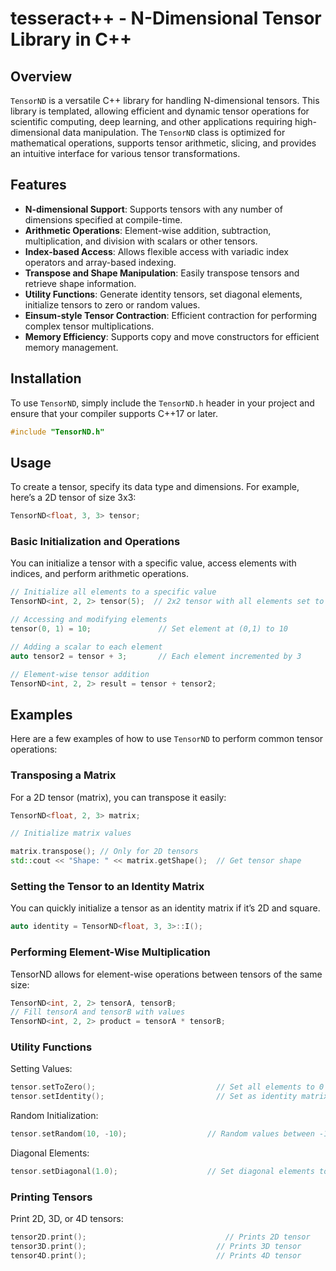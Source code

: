 # tesseract++ - N-Dimensional Tensor Library in C++

## Overview
`TensorND` is a versatile C++ library for handling N-dimensional tensors. This library is templated, allowing efficient and dynamic tensor operations for scientific computing, deep learning, and other applications requiring high-dimensional data manipulation. The `TensorND` class is optimized for mathematical operations, supports tensor arithmetic, slicing, and provides an intuitive interface for various tensor transformations.

## Features
- **N-dimensional Support**: Supports tensors with any number of dimensions specified at compile-time.
- **Arithmetic Operations**: Element-wise addition, subtraction, multiplication, and division with scalars or other tensors.
- **Index-based Access**: Allows flexible access with variadic index operators and array-based indexing.
- **Transpose and Shape Manipulation**: Easily transpose tensors and retrieve shape information.
- **Utility Functions**: Generate identity tensors, set diagonal elements, initialize tensors to zero or random values.
- **Einsum-style Tensor Contraction**: Efficient contraction for performing complex tensor multiplications.
- **Memory Efficiency**: Supports copy and move constructors for efficient memory management.
  
## Installation
To use `TensorND`, simply include the `TensorND.h` header in your project and ensure that your compiler supports C++17 or later.

```cpp
#include "TensorND.h"
```

## Usage
To create a tensor, specify its data type and dimensions. For example, here’s a 2D tensor of size 3x3:

```cpp
TensorND<float, 3, 3> tensor;
```

### Basic Initialization and Operations
You can initialize a tensor with a specific value, access elements with indices, and perform arithmetic operations.

```cpp
// Initialize all elements to a specific value
TensorND<int, 2, 2> tensor(5);  // 2x2 tensor with all elements set to 5

// Accessing and modifying elements
tensor(0, 1) = 10;               // Set element at (0,1) to 10

// Adding a scalar to each element
auto tensor2 = tensor + 3;       // Each element incremented by 3

// Element-wise tensor addition
TensorND<int, 2, 2> result = tensor + tensor2;
```

## Examples
Here are a few examples of how to use `TensorND` to perform common tensor operations:

### Transposing a Matrix
For a 2D tensor (matrix), you can transpose it easily:

```cpp
TensorND<float, 2, 3> matrix;

// Initialize matrix values

matrix.transpose(); // Only for 2D tensors
std::cout << "Shape: " << matrix.getShape();  // Get tensor shape
```

### Setting the Tensor to an Identity Matrix
You can quickly initialize a tensor as an identity matrix if it’s 2D and square.

```cpp
auto identity = TensorND<float, 3, 3>::I();
```

### Performing Element-Wise Multiplication
TensorND allows for element-wise operations between tensors of the same size:

```cpp
TensorND<int, 2, 2> tensorA, tensorB;
// Fill tensorA and tensorB with values
TensorND<int, 2, 2> product = tensorA * tensorB;
```

### Utility Functions

Setting Values:

```cpp
tensor.setToZero();                           // Set all elements to 0
tensor.setIdentity();                         // Set as identity matrix
```

Random Initialization:

```cpp
tensor.setRandom(10, -10);                  // Random values between -10 and 10
```

Diagonal Elements:

```cpp
tensor.setDiagonal(1.0);                    // Set diagonal elements to 1.0
```

### Printing Tensors

Print 2D, 3D, or 4D tensors:

```cpp
tensor2D.print();                               // Prints 2D tensor
tensor3D.print();                             // Prints 3D tensor
tensor4D.print();                             // Prints 4D tensor
```